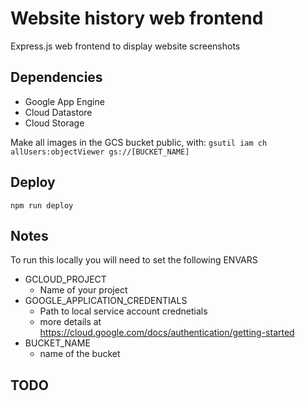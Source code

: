 # Website history web frontend

Express.js web frontend to display website screenshots

## Dependencies

- Google App Engine
- Cloud Datastore
- Cloud Storage

Make all images in the GCS bucket public, with: `gsutil iam ch allUsers:objectViewer gs://[BUCKET_NAME]`

## Deploy

`npm run deploy`

## Notes

To run this locally you will need to set the following ENVARS

* GCLOUD\_PROJECT
  - Name of your project
* GOOGLE\_APPLICATION\_CREDENTIALS
  - Path to local service account crednetials
  - more details at https://cloud.google.com/docs/authentication/getting-started
* BUCKET_NAME
  - name of the bucket

## TODO

